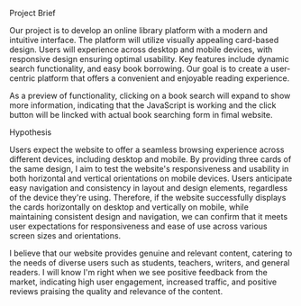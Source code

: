 Project Brief

Our project is to develop an online library platform with a modern and intuitive interface. The platform will utilize visually appealing card-based design. Users will experience across desktop and mobile devices, with responsive design ensuring optimal usability. Key features include dynamic search functionality, and easy book borrowing. Our goal is to create a user-centric platform that offers a convenient and enjoyable reading experience.

As a preview of functionality, clicking on a book search will expand to show more information, indicating that the JavaScript is working and the click button will be lincked with actual book searching form in fimal website.


Hypothesis 

Users expect the website to offer a seamless browsing experience across different devices, including desktop and mobile. By providing three cards of the same design, I aim to test the website's responsiveness and usability in both horizontal and vertical orientations on mobile devices. Users anticipate easy navigation and consistency in layout and design elements, regardless of the device they're using. Therefore, if the website successfully displays the cards horizontally on desktop and vertically on mobile, while maintaining consistent design and navigation, we can confirm that it meets user expectations for responsiveness and ease of use across various screen sizes and orientations.

I believe that our website provides genuine and relevant content, catering to the needs of diverse users such as students, teachers, writers, and general readers. I will know I'm right when we see positive feedback from the market, indicating high user engagement, increased traffic, and positive reviews praising the quality and relevance of the content.